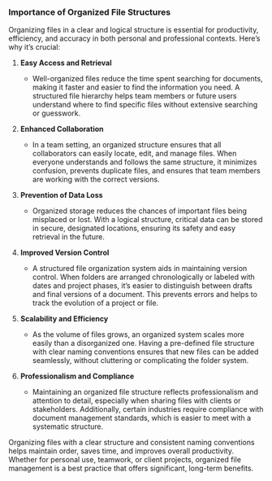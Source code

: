 ### Importance of Organized File Structures

Organizing files in a clear and logical structure is essential for productivity, efficiency, and accuracy in both personal and professional contexts. Here’s why it’s crucial:

1. **Easy Access and Retrieval**
   - Well-organized files reduce the time spent searching for documents, making it faster and easier to find the information you need. A structured file hierarchy helps team members or future users understand where to find specific files without extensive searching or guesswork.

2. **Enhanced Collaboration**
   - In a team setting, an organized structure ensures that all collaborators can easily locate, edit, and manage files. When everyone understands and follows the same structure, it minimizes confusion, prevents duplicate files, and ensures that team members are working with the correct versions.

3. **Prevention of Data Loss**
   - Organized storage reduces the chances of important files being misplaced or lost. With a logical structure, critical data can be stored in secure, designated locations, ensuring its safety and easy retrieval in the future.

4. **Improved Version Control**
   - A structured file organization system aids in maintaining version control. When folders are arranged chronologically or labeled with dates and project phases, it’s easier to distinguish between drafts and final versions of a document. This prevents errors and helps to track the evolution of a project or file.

5. **Scalability and Efficiency**
   - As the volume of files grows, an organized system scales more easily than a disorganized one. Having a pre-defined file structure with clear naming conventions ensures that new files can be added seamlessly, without cluttering or complicating the folder system.

6. **Professionalism and Compliance**
   - Maintaining an organized file structure reflects professionalism and attention to detail, especially when sharing files with clients or stakeholders. Additionally, certain industries require compliance with document management standards, which is easier to meet with a systematic structure.

Organizing files with a clear structure and consistent naming conventions helps maintain order, saves time, and improves overall productivity. Whether for personal use, teamwork, or client projects, organized file management is a best practice that offers significant, long-term benefits.
